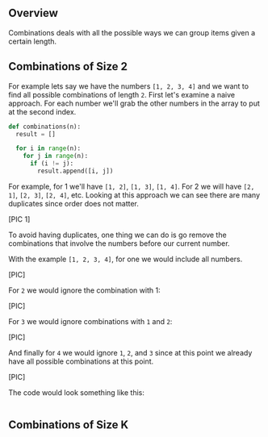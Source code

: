 ## Overview
Combinations deals with all the possible ways we can group items given a certain length.  

## Combinations of Size 2
For example lets say we have the numbers `[1, 2, 3, 4]` and we want to find all possible combinations of length `2`.  First let's examine a naive approach. For each number we'll grab the other numbers in the array to put at the second index.  
```python
def combinations(n):
  result = []

  for i in range(n):
    for j in range(n):
      if (i != j):
        result.append([i, j])
```

For example, for 1 we'll have `[1, 2]`, `[1, 3]`, `[1, 4]`. For 2 we will have `[2, 1]`, `[2, 3]`, `[2, 4]`, etc. Looking at this approach we can see there are many duplicates since order does not matter.  

[PIC 1]

To avoid having duplicates, one thing we can do is go remove the combinations that involve the numbers before our current number. 

With the example `[1, 2, 3, 4]`, for one we would include all numbers.

[PIC]

For `2` we would ignore the combination with 1: 
 
[PIC]
 
For `3` we would ignore combinations with `1` and `2`:

[PIC] 
 
And finally for `4` we would ignore `1`, `2`, and `3` since at this point we already have all possible combinations at this point.

[PIC]

The code would look something like this:
```python

```

## Combinations of Size K